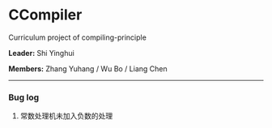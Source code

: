 # CCompiler
Curriculum project of compiling-principle



**Leader:** Shi Yinghui

**Members:** Zhang Yuhang / Wu Bo / Liang Chen

-----

### Bug log

1. 常数处理机未加入负数的处理

